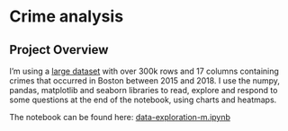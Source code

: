 # Crime analysis

## Project Overview
I’m using a [large dataset](https://www.kaggle.com/code/nihandincer/data-analysis-of-boston-crimes/input ) with over 300k rows and 17 columns containing crimes that occurred in Boston between 2015 and 2018. I use the numpy, pandas, matplotlib and seaborn libraries to read, explore and respond to some questions at the end of the notebook, using charts and heatmaps. 

The notebook can be found here: [data-exploration-m.ipynb](https://github.com/miubogdan/crime-analysis/blob/main/data-exploration-m.ipynb)
